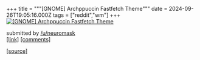 +++
title = """[GNOME] Archppuccin Fastfetch Theme"""
date = 2024-09-26T19:05:16.000Z
tags = ["reddit","wm"]
+++
[![[GNOME] Archppuccin Fastfetch Theme](https://preview.redd.it/5uxz4p43c7rd1.png?width=640&crop=smart&auto=webp&s=d84143c018dd5b190bb2c26481f4771258be4e1c "[GNOME] Archppuccin Fastfetch Theme")](https://www.reddit.com/r/unixporn/comments/1fq451t/gnome_archppuccin_fastfetch_theme/)

submitted by [/u/neuromask](https://www.reddit.com/user/neuromask)  
[\[link\]](https://i.redd.it/5uxz4p43c7rd1.png) [\[comments\]](https://www.reddit.com/r/unixporn/comments/1fq451t/gnome_archppuccin_fastfetch_theme/)

[[source]](https://www.reddit.com/r/unixporn/comments/1fq451t/gnome_archppuccin_fastfetch_theme/)

